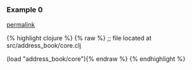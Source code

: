 ### Example 0
[permalink](#example-0)

{% highlight clojure %}
{% raw %}
;; file located at src/address_book/core.clj

(load "address_book/core"){% endraw %}
{% endhighlight %}


